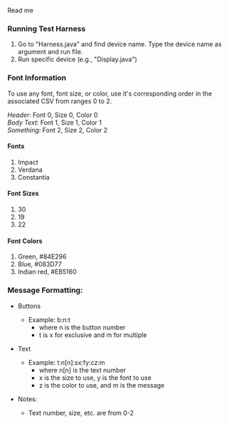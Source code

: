 Read me 

### Running Test Harness
1. Go to "Harness.java" and find device name. Type the device name as argument and run file.
2. Run specific device (e.g., "Display.java")

### Font Information
To use any font, font size, or color, use it's corresponding order in the associated CSV from ranges 0 to 2.

_Header_: Font 0, Size 0, Color 0<br>
_Body Text_: Font 1, Size 1, Color 1<br>
_Something_: Font 2, Size 2, Color 2<br>

#### Fonts
1. Impact
2. Verdana
3. Constantia
#### Font Sizes
1. 30
2. 19
3. 22
#### Font Colors
1. Green, #84E296
2. Blue, #083D77 
3. Indian red, #EB5160

### Message Formatting:

- Buttons
  - Example: b:n:t
    - where n is the button number
    - t is x for exclusive and m for multiple
  

- Text
  - Example: t:n[n]:sx:fy:cz:m
      - where n[n] is the text number
      - x is the size to use, y is the font to use
      - z is the color to use, and m is the message

- Notes:
  - Text number, size, etc. are from 0-2